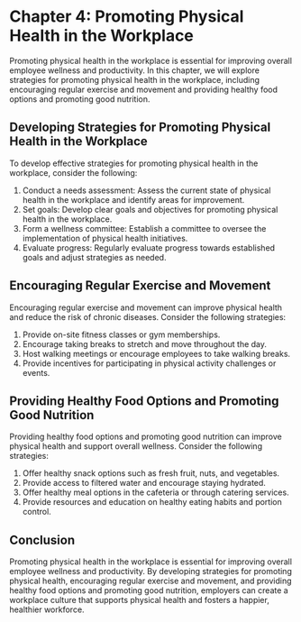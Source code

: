 Chapter 4: Promoting Physical Health in the Workplace
=====================================================

Promoting physical health in the workplace is essential for improving overall employee wellness and productivity. In this chapter, we will explore strategies for promoting physical health in the workplace, including encouraging regular exercise and movement and providing healthy food options and promoting good nutrition.

Developing Strategies for Promoting Physical Health in the Workplace
--------------------------------------------------------------------

To develop effective strategies for promoting physical health in the workplace, consider the following:

1. Conduct a needs assessment: Assess the current state of physical health in the workplace and identify areas for improvement.
2. Set goals: Develop clear goals and objectives for promoting physical health in the workplace.
3. Form a wellness committee: Establish a committee to oversee the implementation of physical health initiatives.
4. Evaluate progress: Regularly evaluate progress towards established goals and adjust strategies as needed.

Encouraging Regular Exercise and Movement
-----------------------------------------

Encouraging regular exercise and movement can improve physical health and reduce the risk of chronic diseases. Consider the following strategies:

1. Provide on-site fitness classes or gym memberships.
2. Encourage taking breaks to stretch and move throughout the day.
3. Host walking meetings or encourage employees to take walking breaks.
4. Provide incentives for participating in physical activity challenges or events.

Providing Healthy Food Options and Promoting Good Nutrition
-----------------------------------------------------------

Providing healthy food options and promoting good nutrition can improve physical health and support overall wellness. Consider the following strategies:

1. Offer healthy snack options such as fresh fruit, nuts, and vegetables.
2. Provide access to filtered water and encourage staying hydrated.
3. Offer healthy meal options in the cafeteria or through catering services.
4. Provide resources and education on healthy eating habits and portion control.

Conclusion
----------

Promoting physical health in the workplace is essential for improving overall employee wellness and productivity. By developing strategies for promoting physical health, encouraging regular exercise and movement, and providing healthy food options and promoting good nutrition, employers can create a workplace culture that supports physical health and fosters a happier, healthier workforce.
